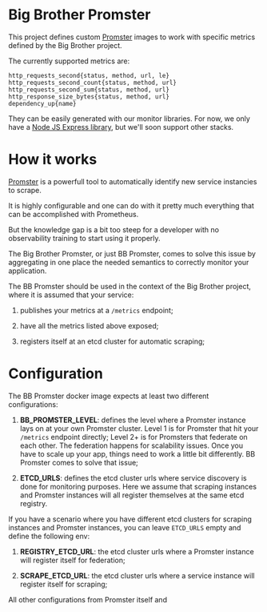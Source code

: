# Big Brother Promster

This project defines custom [Promster](https://github.com/flaviostutz/promster) images to work with specific metrics defined by the Big Brother project.

The currently supported metrics are:

```
http_requests_second{status, method, url, le}
http_requests_second_count{status, method, url}
http_requests_second_sum{status, method, url}
http_response_size_bytes{status, method, url}
dependency_up{name}
```

They can be easily generated with our monitor libraries. For now, we only have a [Node JS Express library](https://github.com/labbsr0x/express-monitor), but we'll soon support other stacks.

# How it works

[Promster](https://github.com/flaviostutz/promster) is a powerfull tool to automatically identify new service instancies to scrape. 

It is highly configurable and one can do with it pretty much everything that can be accomplished with Prometheus.

But the knowledge gap is a bit too steep for a developer with no observability training to start using it properly.

The Big Brother Promster, or just BB Promster, comes to solve this issue by aggregating in one place the needed semantics to correctly monitor your application.

The BB Promster should be used in the context of the Big Brother project, where it is assumed that your service:

1. publishes your metrics at a `/metrics` endpoint;

2. have all the metrics listed above exposed;

3. registers itself at an etcd cluster for automatic scraping;

# Configuration

The BB Promster docker image expects at least two different configurations:

1. **BB_PROMSTER_LEVEL**: defines the level where a Promster instance lays on at your own Promster cluster. Level 1 is for Promster that hit your `/metrics` endpoint directly; Level 2+ is for Promsters that federate on each other. The federation happens for scalability issues. Once you have to scale up your app, things need to work a little bit differently. BB Promster comes to solve that issue;

2. **ETCD_URLS**: defines the etcd cluster urls where service discovery is done for monitoring purposes. Here we assume that scraping instances and Promster instances will all register themselves at the same etcd registry. 

If you have a scenario where you have different etcd clusters for scraping instances and Promster instances, you can leave `ETCD_URLS` empty and define the following env:

1. **REGISTRY_ETCD_URL**: the etcd cluster urls where a Promster instance will register itself for federation;

2. **SCRAPE_ETCD_URL**: the etcd cluster urls where a service instance will register itself for scraping; 

All other configurations from Promster itself and 



